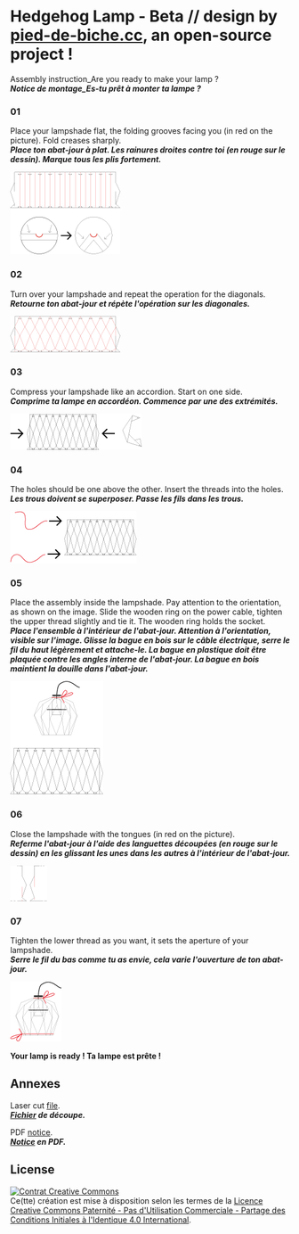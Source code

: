 # Hedgehog Lamp - Beta // design by [pied-de-biche.cc](http://pied-de-biche.cc), an open-source project !

Assembly instruction_Are you ready to make your lamp ?  
***Notice de montage_Es-tu prêt à monter ta lampe ?***

### 01
Place your lampshade flat, the  folding grooves facing you (in red on the picture). Fold creases sharply.  
***Place ton abat-jour à plat. Les rainures droites contre toi (en rouge sur le dessin). Marque tous les plis fortement.***  

![Step 1](/doc/images/step1.png)

### 02
Turn over your lampshade and repeat the operation for the diagonals.  
***Retourne ton abat-jour et répète l'opération sur les diagonales.***  

![Step 2](/doc/images/step2.png)

### 03
Compress your lampshade like an accordion. Start on one side.  
***Comprime ta lampe en accordéon. Commence par une des extrémités.***  

![Step 3](/doc/images/step3.png)

### 04
The holes should be one above the other. Insert the threads into the holes.  
***Les trous doivent se superposer. Passe les fils dans les trous.***  

![Step 4](/doc/images/step4.png)

### 05
Place the assembly inside the lampshade. Pay attention to the orientation, as shown on the image. Slide the wooden ring on the power cable, tighten the upper thread slightly and tie it. The wooden ring holds the socket.  
***Place l'ensemble à l'intérieur de l'abat-jour. Attention à l'orientation, visible sur l'image. Glisse la bague en bois sur le câble électrique, serre le fil du haut légèrement et attache-le. La bague en plastique doit être plaquée contre les angles interne de l'abat-jour. La bague en bois maintient la douille dans l'abat-jour.***  

![Step 5](/doc/images/step5.png)

### 06
Close the lampshade with the tongues (in red on the picture).  
***Referme l'abat-jour à l'aide des languettes découpées (en rouge sur le dessin) en les glissant les unes dans les autres à l'intérieur de l'abat-jour.***  

![Step 6](/doc/images/step6.png)

### 07
Tighten the lower thread as you want, it sets the aperture of your lampshade.  
***Serre le fil du bas comme tu as envie, cela varie l'ouverture de ton abat-jour.***  

![Step 7](/doc/images/step7.png)

**Your lamp is ready !  Ta lampe est prête !**

## Annexes
Laser cut [file](/lasercut/decoupe.svg).  
***[Fichier](/lasercut/decoupe.svg) de découpe.***  

PDF [notice](/lasercut/decoupe.svg).  
***[Notice](/lasercut/decoupe.svg) en PDF.***

## License
<a rel="license" href="http://creativecommons.org/licenses/by-nc-sa/4.0/"><img alt="Contrat Creative Commons" style="border-width:0" src="https://i.creativecommons.org/l/by-nc-sa/4.0/88x31.png" /></a><br />Ce(tte) création est mise à disposition selon les termes de la <a rel="license" href="http://creativecommons.org/licenses/by-nc-sa/4.0/">Licence Creative Commons Paternité - Pas d&#39;Utilisation Commerciale - Partage des Conditions Initiales à l&#39;Identique 4.0 International</a>.
